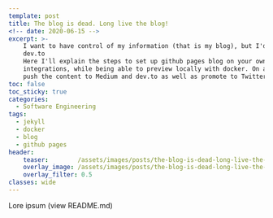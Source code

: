 ```yaml
---
template: post
title: The blog is dead. Long live the blog!
<!-- date: 2020-06-15 -->
excerpt: >-
    I want to have control of my information (that is my blog), but I'd be silly if I don't upload my posts to Medium or
    dev.to
    Here I'll explain the steps to set up github pages blog on your own custom domain with custom jekyll plugins, themes and 
    integrations, while being able to preview locally with docker. On a follow-up, I'll create some github actions to 
    push the content to Medium and dev.to as well as promote to Twitter and LinkedIn.
toc: false
toc_sticky: true
categories:
  - Software Engineering
tags:
  - jekyll
  - docker
  - blog
  - github pages
header:
    teaser:        /assets/images/posts/the-blog-is-dead-long-live-the-blog/jekyll-logo-2x.png
    overlay_image: /assets/images/posts/the-blog-is-dead-long-live-the-blog/patrick-tomasso-Oaqk7qqNh_c-unsplash.jpg
    overlay_filter: 0.5
classes: wide
---
```


Lore ipsum (view README.md)

